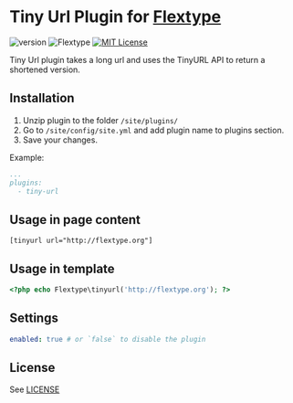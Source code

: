 # Tiny Url Plugin for [Flextype](http://flextype.org/)
![version](https://img.shields.io/badge/version-1.0.0-brightgreen.svg?style=flat-square "Version")
![Flextype](https://img.shields.io/badge/Flextype-0.x-green.svg?style=flat-square "Flextype Version")
[![MIT License](https://img.shields.io/badge/license-MIT-blue.svg?style=flat-square)](https://github.com/flextype-plugins/tiny-url/blob/master/LICENSE.txt)

Tiny Url plugin takes a long url and uses the TinyURL API to return a shortened version.

## Installation
1. Unzip plugin to the folder `/site/plugins/`
2. Go to `/site/config/site.yml` and add plugin name to plugins section.
3. Save your changes.

Example:
```yaml
...
plugins:
  - tiny-url
```

## Usage in page content

```
[tinyurl url="http://flextype.org"]
```

## Usage in template

```php
<?php echo Flextype\tinyurl('http://flextype.org'); ?>
```

## Settings

```yaml
enabled: true # or `false` to disable the plugin
```

## License
See [LICENSE](https://github.com/flextype-plugins/tinyurl/blob/master/LICENSE)
